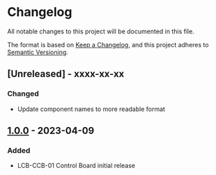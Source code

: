 # Changelog
All notable changes to this project will be documented in this file.

The format is based on [Keep a Changelog](https://keepachangelog.com/en/1.0.0/),
and this project adheres to [Semantic Versioning](https://semver.org/spec/v2.0.0.html).

## [Unreleased] - xxxx-xx-xx
### Changed
 * Update component names to more readable format

## [1.0.0] - 2023-04-09
### Added
 * LCB-CCB-01 Control Board initial release

[1.0.0]: https://github.com/upb-lea/LCB-CCB-01_LEA_Control_Board/compare/1.0.0...1.0.0
